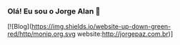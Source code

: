 ### Olá! Eu sou o Jorge Alan  👋


[![Blog](https://img.shields.io/website-up-down-green-red/http/monip.org.svg website:http://jorgepaz.com.br)]
